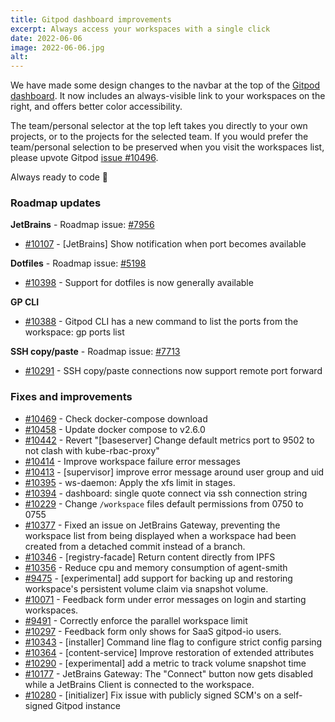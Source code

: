 ```yaml
---
title: Gitpod dashboard improvements
excerpt: Always access your workspaces with a single click
date: 2022-06-06
image: 2022-06-06.jpg
alt:
---
```


<script>
  import Contributors from "$lib/components/changelog/contributors.svelte";
  import Badge from "$lib/components/changelog/badge.svelte"
</script>

We have made some design changes to the navbar at the top of the [Gitpod dashboard](https://gitpod.io/workspaces). It now includes an always-visible link to your workspaces on the right, and offers better color accessibility.

The team/personal selector at the top left takes you directly to your own projects, or to the projects for the selected team. If you would prefer the team/personal selection to be preserved when you visit the workspaces list, please upvote Gitpod [issue #10496](https://github.com/gitpod-io/gitpod/issues/10496).

Always ready to code 🚀

<p><Contributors usernames="gtsiolis,AlexTugarev" /></p>

### Roadmap updates

<div class="mt-medium">

**JetBrains** - Roadmap issue: [#7956](https://github.com/gitpod-io/gitpod/issues/7956) <Badge text="beta" variant="orange" class="ml-1.5" />

- [#10107](https://github.com/gitpod-io/gitpod/pull/10107) - [JetBrains] Show notification when port becomes available <Contributors usernames="akosyakov,andreafalzetti,mustard-mh" />

</div>
<div class="mt-medium">

**Dotfiles** - Roadmap issue: [#5198](https://github.com/gitpod-io/gitpod/issues/5198)

- [#10398](https://github.com/gitpod-io/gitpod/pull/10398) - Support for dotfiles is now generally available <Contributors usernames="easyCZ,gtsiolis,loujaybee" />

</div>
<div class="mt-medium">

**GP CLI**

- [#10388](https://github.com/gitpod-io/gitpod/pull/10388) - Gitpod CLI has a new command to list the ports from the workspace: gp ports list <Contributors usernames="andreafalzetti,felladrin,mustard-mh" />

</div>
<div class="mt-medium">

**SSH copy/paste** - Roadmap issue: [#7713](https://github.com/gitpod-io/gitpod/issues/7713)

- [#10291](https://github.com/gitpod-io/gitpod/pull/10291) - SSH copy/paste connections now support remote port forward <Contributors usernames="akosyakov,iQQBot,mustard-mh,sagor999" />

</div>

### Fixes and improvements

- [#10469](https://github.com/gitpod-io/gitpod/pull/10469) - Check docker-compose download <Contributors usernames="aledbf,sagor999" />
- [#10458](https://github.com/gitpod-io/gitpod/pull/10458) - Update docker compose to v2.6.0 <Contributors usernames="aledbf,kylos101,sagor999" />
- [#10442](https://github.com/gitpod-io/gitpod/pull/10442) - Revert "[baseserver] Change default metrics port to 9502 to not clash with kube-rbac-proxy" <Contributors usernames="aledbf,kylos101" />
- [#10414](https://github.com/gitpod-io/gitpod/pull/10414) - Improve workspace failure error messages <Contributors usernames="csweichel,sagor999" />
- [#10413](https://github.com/gitpod-io/gitpod/pull/10413) - [supervisor] improve error message around user group and uid <Contributors usernames="iQQBot,sagor999" />
- [#10395](https://github.com/gitpod-io/gitpod/pull/10395) - ws-daemon: Apply the xfs limit in stages. <Contributors usernames="jenting,kylos101,utam0k" />
- [#10394](https://github.com/gitpod-io/gitpod/pull/10394) - dashboard: single quote connect via ssh connection string <Contributors usernames="easyCZ,ghuntley" />
- [#10229](https://github.com/gitpod-io/gitpod/pull/10229) - Change `/workspace` files default permissions from 0750 to 0755 <Contributors usernames="kylos101,mustard-mh,sagor999" />
- [#10377](https://github.com/gitpod-io/gitpod/pull/10377) - Fixed an issue on JetBrains Gateway, preventing the workspace list from being displayed when a workspace had been created from a detached commit instead of a branch. <Contributors usernames="felladrin,geropl,mustard-mh" />
- [#10346](https://github.com/gitpod-io/gitpod/pull/10346) - [registry-facade] Return content directly from IPFS <Contributors usernames="aledbf,csweichel" />
- [#10356](https://github.com/gitpod-io/gitpod/pull/10356) - Reduce cpu and memory consumption of agent-smith <Contributors usernames="Furisto,utam0k" />
- [#9475](https://github.com/gitpod-io/gitpod/pull/9475) - [experimental] add support for backing up and restoring workspace's persistent volume claim via snapshot volume. <Contributors usernames="aledbf,corneliusludmann,easyCZ,jenting,sagor999" />
- [#10071](https://github.com/gitpod-io/gitpod/pull/10071) - Feedback form under error messages on login and starting workspaces. <Contributors usernames="andrew-farries,gtsiolis,jldec,laushinka" />
- [#9491](https://github.com/gitpod-io/gitpod/pull/9491) - Correctly enforce the parallel workspace limit <Contributors usernames="AlexTugarev,akosyakov,andrew-farries,csweichel,geropl,meysholdt" />
- [#10297](https://github.com/gitpod-io/gitpod/pull/10297) - Feedback form only shows for SaaS gitpod-io users. <Contributors usernames="easyCZ,laushinka" />
- [#10343](https://github.com/gitpod-io/gitpod/pull/10343) - [installer] Command line flag to configure strict config parsing <Contributors usernames="corneliusludmann,easyCZ,geropl" />
- [#10364](https://github.com/gitpod-io/gitpod/pull/10364) - [content-service] Improve restoration of extended attributes <Contributors usernames="aledbf,utam0k" />
- [#10290](https://github.com/gitpod-io/gitpod/pull/10290) - [experimental] add a metric to track volume snapshot time <Contributors usernames="Furisto,jenting,sagor999" />
- [#10177](https://github.com/gitpod-io/gitpod/pull/10177) - JetBrains Gateway: The "Connect" button now gets disabled while a JetBrains Client is connected to the workspace. <Contributors usernames="akosyakov,felladrin,iQQBot,yaohui-wyh" />
- [#10280](https://github.com/gitpod-io/gitpod/pull/10280) - [initializer] Fix issue with publicly signed SCM's on a self-signed Gitpod instance <Contributors usernames="Pothulapati,corneliusludmann,csweichel" />
